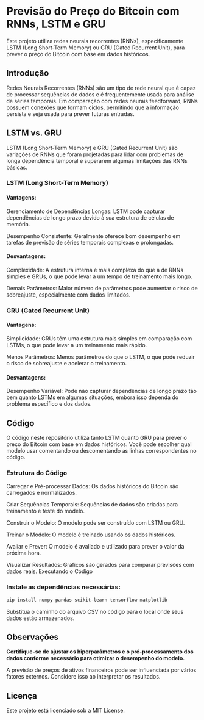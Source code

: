 # Previsão do Preço do Bitcoin com RNNs, LSTM e GRU

Este projeto utiliza redes neurais recorrentes (RNNs), especificamente LSTM (Long Short-Term Memory) ou GRU (Gated Recurrent Unit), para prever o preço do Bitcoin com base em dados históricos.

## Introdução
Redes Neurais Recorrentes (RNNs) são um tipo de rede neural que é capaz de processar sequências de dados e é frequentemente usada para análise de séries temporais. Em comparação com redes neurais feedforward, RNNs possuem conexões que formam ciclos, permitindo que a informação persista e seja usada para prever futuras entradas.

## LSTM vs. GRU

LSTM (Long Short-Term Memory) e GRU (Gated Recurrent Unit) são variações de RNNs que foram projetadas para lidar com problemas de longa dependência temporal e superarem algumas limitações das RNNs básicas.

### LSTM (Long Short-Term Memory)

#### Vantagens:

Gerenciamento de Dependências Longas: LSTM pode capturar dependências de longo prazo devido à sua estrutura de células de memória.

Desempenho Consistente: Geralmente oferece bom desempenho em tarefas de previsão de séries temporais complexas e prolongadas.

#### Desvantagens:

Complexidade: A estrutura interna é mais complexa do que a de RNNs simples e GRUs, o que pode levar a um tempo de treinamento mais longo.

Demais Parâmetros: Maior número de parâmetros pode aumentar o risco de sobreajuste, especialmente com dados limitados.

### GRU (Gated Recurrent Unit)

#### Vantagens:

Simplicidade: GRUs têm uma estrutura mais simples em comparação com LSTMs, o que pode levar a um treinamento mais rápido.

Menos Parâmetros: Menos parâmetros do que o LSTM, o que pode reduzir o risco de sobreajuste e acelerar o treinamento.

#### Desvantagens:

Desempenho Variável: Pode não capturar dependências de longo prazo tão bem quanto LSTMs em algumas situações, embora isso dependa do problema específico e dos dados.

## Código

O código neste repositório utiliza tanto LSTM quanto GRU para prever o preço do Bitcoin com base em dados históricos. Você pode escolher qual modelo usar comentando ou descomentando as linhas correspondentes no código.

### Estrutura do Código

Carregar e Pré-processar Dados: Os dados históricos do Bitcoin são carregados e normalizados.

Criar Sequências Temporais: Sequências de dados são criadas para treinamento e teste do modelo.

Construir o Modelo: O modelo pode ser construído com LSTM ou GRU.

Treinar o Modelo: O modelo é treinado usando os dados históricos.

Avaliar e Prever: O modelo é avaliado e utilizado para prever o valor da próxima hora.

Visualizar Resultados: Gráficos são gerados para comparar previsões com dados reais.
Executando o Código

### Instale as dependências necessárias:

```bash
pip install numpy pandas scikit-learn tensorflow matplotlib
```

Substitua o caminho do arquivo CSV no código para o local onde seus dados estão armazenados.


## Observações

**Certifique-se de ajustar os hiperparâmetros e o pré-processamento dos dados conforme necessário para otimizar o desempenho do modelo.**

A previsão de preços de ativos financeiros pode ser influenciada por vários fatores externos. Considere isso ao interpretar os resultados.

## Licença
Este projeto está licenciado sob a MIT License.